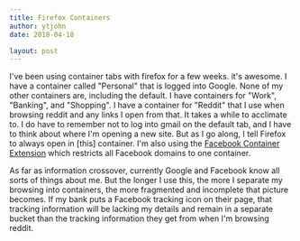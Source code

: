 ```yaml
---
title: Firefox Containers
author: ytjohn
date: 2018-04-18

layout: post
---
```


I've been using container tabs with firefox for a few weeks. it's awesome.  I have a container called "Personal" that is logged into Google. None of my other containers are, including the default.
I have containers for "Work", "Banking", and "Shopping". I have a container for "Reddit" that I use when browsing reddit and any links I open from that. It takes a while to acclimate to. I do have to remember not to log into gmail on the default tab, and I have to think about where I'm opening a new site. But as I go along, I tell Firefox to always open in [this] container. I'm also using the [Facebook Container Extension](https://blog.mozilla.org/firefox/facebook-container-extension/) which restricts all Facebook domains to one container. 

As far as information crossover, currently Google and Facebook know all sorts of things about me. But the longer I use this, the more I separate my browsing into containers, the more fragmented and incomplete that picture becomes. If my bank puts a Facebook tracking icon on their page, that tracking information will be lacking my details and remain in a separate bucket than the tracking information they get from when I'm browsing reddit. 

